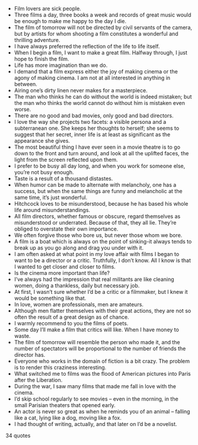  - Film lovers are sick people.
 - Three films a day, three books a week and records of great music would be enough to make me happy to the day I die.
 - The film of tomorrow will not be directed by civil servants of the camera, but by artists for whom shooting a film constitutes a wonderful and thrilling adventure.
 - I have always preferred the reflection of the life to life itself.
 - When I begin a film, I want to make a great film. Halfway through, I just hope to finish the film.
 - Life has more imagination than we do.
 - I demand that a film express either the joy of making cinema or the agony of making cinema. I am not at all interested in anything in between.
 - Airing one’s dirty linen never makes for a masterpiece.
 - The man who thinks he can do without the world is indeed mistaken; but the man who thinks the world cannot do without him is mistaken even worse.
 - There are no good and bad movies, only good and bad directors.
 - I love the way she projects two facets: a visible persona and a subterranean one. She keeps her thoughts to herself; she seems to suggest that her secret, inner life is at least as significant as the appearance she gives.
 - The most beautiful thing I have ever seen in a movie theatre is to go down to the front and turn around, and look at all the uplifted faces, the light from the screen reflected upon them.
 - I prefer to be busy all day long, and when you work for someone else, you’re not busy enough.
 - Taste is a result of a thousand distastes.
 - When humor can be made to alternate with melancholy, one has a success, but when the same things are funny and melancholic at the same time, it’s just wonderful.
 - Hitchcock loves to be misunderstood, because he has based his whole life around misunderstandings.
 - All film directors, whether famous or obscure, regard themselves as misunderstood or underrated. Because of that, they all lie. They’re obliged to overstate their own importance.
 - We often forgive those who bore us, but never those whom we bore.
 - A film is a boat which is always on the point of sinking-it always tends to break up as you go along and drag you under with it.
 - I am often asked at what point in my love affair with films I began to want to be a director or a critic. Truthfully, I don’t know. All I know is that I wanted to get closer and closer to films.
 - Is the cinema more important than life?
 - I’ve always had the impression that real militants are like cleaning women, doing a thankless, daily but necessary job.
 - At first, I wasn’t sure whether I’d be a critic or a filmmaker, but I knew it would be something like that.
 - In love, women are professionals, men are amateurs.
 - Although men flatter themselves with their great actions, they are not so often the result of a great design as of chance.
 - I warmly recommend to you the films of poets.
 - Some day I’ll make a film that critics will like. When I have money to waste.
 - The film of tomorrow will resemble the person who made it, and the number of spectators will be proportional to the number of friends the director has.
 - Everyone who works in the domain of fiction is a bit crazy. The problem is to render this craziness interesting.
 - What switched me to films was the flood of American pictures into Paris after the Liberation.
 - During the war, I saw many films that made me fall in love with the cinema.
 - I’d skip school regularly to see movies – even in the morning, in the small Parisian theaters that opened early.
 - An actor is never so great as when he reminds you of an animal – falling like a cat, lying like a dog, moving like a fox.
 - I had thought of writing, actually, and that later on I’d be a novelist.

34 quotes
